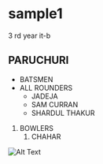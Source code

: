 # sample1 
3 rd year it-b 

## <H2>PARUCHURI

* BATSMEN 
* ALL ROUNDERS 
   * JADEJA 
   * SAM CURRAN 
   * SHARDUL THAKUR 

1. BOWLERS 
   1. CHAHAR 

 
![Alt Text](https://imgk.timesnownews.com/story/Ruturaj_Gaikwad_CSK_PTI66_0.jpg?tr=w-1200,h-900)
